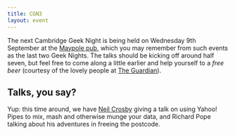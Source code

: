 ```yaml
---
title: CGN3
layout: event
---
```


<p>The next Cambridge Geek Night is being held on Wednesday 9th September
  at the <a href="http://maps.google.co.uk/maps?q=20A+Portugal+Place+Cambridge%2C+CB5+8AF%20(The%20Maypole)">Maypole
  pub</a>, which you may remember from such events as the last two Geek
  Nights. The talks should be kicking off around half seven, but feel free
  to come along a little earlier and help yourself to a <em>free beer</em>
  (courtesy of the lovely people at <a href=`http://guardian.co.uk`>The
  Guardian</a>).</p>

<h2>Talks, you say?</h2>

<p>Yup: this time around, we have <a href=`http://neilcrosby.com`>Neil
  Crosby</a> giving a talk on using Yahoo! Pipes to mix, mash and
  otherwise munge your data, and Richard Pope talking about his adventures
  in freeing the postcode.</p>
